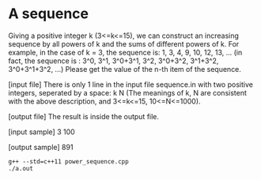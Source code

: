 A sequence
==========

Giving a positive integer k (3<=k<=15), we can construct an increasing sequence by all powers of k
and the sums of different powers of k. For example, in the case of k = 3, the sequence is: 1, 3, 4, 9, 10, 12, 13, ...
(in fact, the sequence is : 3^0, 3^1, 3^0+3^1, 3^2, 3^0+3^2, 3^1+3^2, 3^0+3^1+3^2, ...)
Please get the value of the n-th item of the sequence.

[input file]
There is only 1 line in the input file sequence.in with two positive integers, seperated by a space:
k N
(The meanings of k, N are consistent with the above description, and 3<=k<=15, 10<=N<=1000).

[output file]
The result is inside the output file.

[input sample]
3 100

[output sample]
891

```
g++ --std=c++11 power_sequence.cpp
./a.out
```
